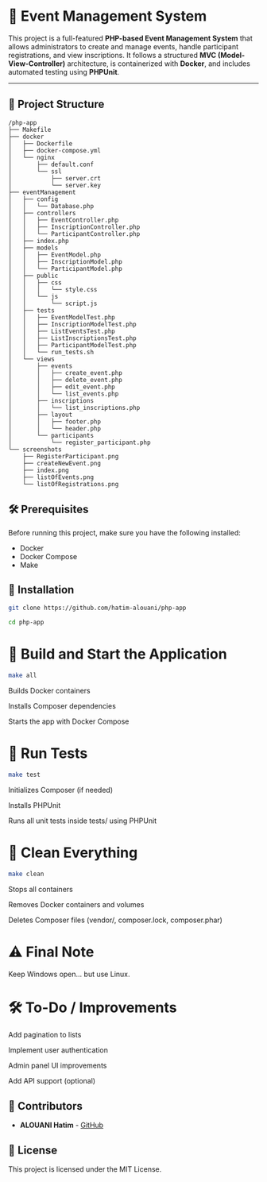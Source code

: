 # 🎉 **Event Management System**

This project is a full-featured **PHP-based Event Management System** that allows administrators to create and manage events, handle participant registrations, and view inscriptions. It follows a structured **MVC (Model-View-Controller)** architecture, is containerized with **Docker**, and includes automated testing using **PHPUnit**.

---

## 📁 **Project Structure**

```
/php-app
├── Makefile
├── docker
│   ├── Dockerfile
│   ├── docker-compose.yml
│   └── nginx
│       ├── default.conf
│       └── ssl
│           ├── server.crt
│           └── server.key
├── eventManagement
│   ├── config
│   │   └── Database.php
│   ├── controllers
│   │   ├── EventController.php
│   │   ├── InscriptionController.php
│   │   └── ParticipantController.php
│   ├── index.php
│   ├── models
│   │   ├── EventModel.php
│   │   ├── InscriptionModel.php
│   │   └── ParticipantModel.php
│   ├── public
│   │   ├── css
│   │   │   └── style.css
│   │   └── js
│   │       └── script.js
│   ├── tests
│   │   ├── EventModelTest.php
│   │   ├── InscriptionModelTest.php
│   │   ├── ListEventsTest.php
│   │   ├── ListInscriptionsTest.php
│   │   ├── ParticipantModelTest.php
│   │   └── run_tests.sh
│   └── views
│       ├── events
│       │   ├── create_event.php
│       │   ├── delete_event.php
│       │   ├── edit_event.php
│       │   └── list_events.php
│       ├── inscriptions
│       │   └── list_inscriptions.php
│       ├── layout
│       │   ├── footer.php
│       │   └── header.php
│       └── participants
│           └── register_participant.php
└── screenshots
    ├── RegisterParticipant.png
    ├── createNewEvent.png
    ├── index.png
    ├── listOfEvents.png
    └── listOfRegistrations.png

```
## 🛠 Prerequisites

Before running this project, make sure you have the following installed:
- Docker
- Docker Compose
- Make

## 🔧 Installation

```bash
git clone https://github.com/hatim-alouani/php-app
```

```bash
cd php-app
```

# 🔧 **Build and Start the Application**

```bash
make all
```
Builds Docker containers

Installs Composer dependencies

Starts the app with Docker Compose

# 🧪 **Run Tests**

```bash
make test
```

Initializes Composer (if needed)

Installs PHPUnit

Runs all unit tests inside tests/ using PHPUnit

# 🧹 **Clean Everything**

```bash
make clean
```

Stops all containers

Removes Docker containers and volumes

Deletes Composer files (vendor/, composer.lock, composer.phar)

# ⚠️ **Final Note**

Keep Windows open... but use Linux.

# 🛠️ **To-Do / Improvements**
Add pagination to lists

Implement user authentication

Admin panel UI improvements

Add API support (optional)

## 👤 Contributors
- **ALOUANI Hatim** - [GitHub](https://github.com/hatim-alouani)

## 📜 License
This project is licensed under the MIT License.
